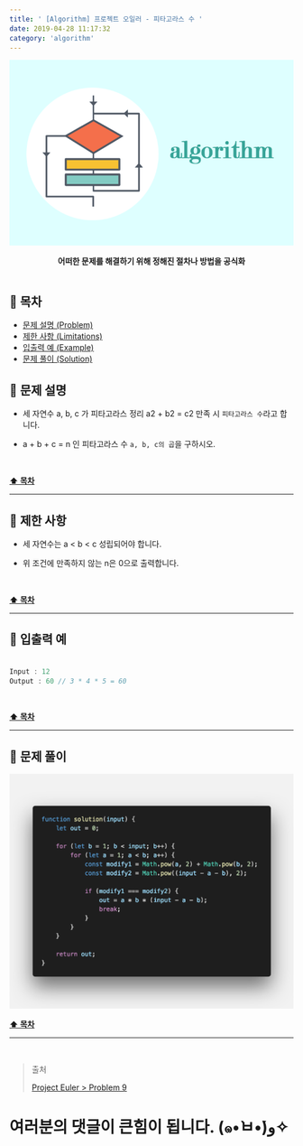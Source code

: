 ```yaml
---
title: ' [Algorithm] 프로젝트 오일러 - 피타고라스 수 '
date: 2019-04-28 11:17:32
category: 'algorithm'
---
```


![](../../../../assets/algorithm/algorithm.logo.png)

<center><strong>어떠한 문제를 해결하기 위해 정해진 절차나 방법을 공식화</strong></center>

<br />

## **💎 목차**
  * [문제 설명 (Problem)](#-문제-설명)
  * [제한 사항 (Limitations)](#-제한-사항)
  * [입출력 예 (Example)](#-입출력-예)
  * [문제 풀이 (Solution)](#-문제-풀이)

## **📕 문제 설명**

- 세 자연수 a, b, c 가 피타고라스 정리 a2 + b2 = c2 만족 시 `피타고라스 수`라고 합니다.

- a + b + c = n 인 피타고라스 수 `a, b, c의 곱`을 구하시오.

<br />

**[⬆ 목차](#-목차)**

---

## **🔖 제한 사항**

- 세 자연수는 a < b < c 성립되어야 합니다.

- 위 조건에 만족하지 않는 n은 0으로 출력합니다.

<br />

**[⬆ 목차](#-목차)**

---

## **📙 입출력 예**

```js

Input : 12
Output : 60 // 3 * 4 * 5 = 60

```

<br />

**[⬆ 목차](#-목차)**

---

## **📘 문제 풀이**

![](../../../../assets/algorithm/euler/euler.9.solution.png)
<br />

**[⬆ 목차](#-목차)**

---

<br />

> 출처
>
> <a href="http://euler.synap.co.kr/prob_detail.php?id=9" target="_blank">Project Euler > Problem 9</a>

# 여러분의 댓글이 큰힘이 됩니다. (๑•̀ㅂ•́)و✧
